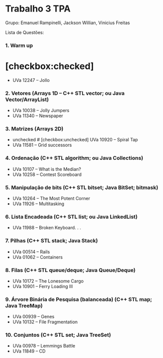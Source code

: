 # Trabalho 3 TPA

Grupo: Emanuel Rampinelli, Jackson Willian, Vinicius Freitas

Lista de Questões:

### 1. Warm up
# [checkbox:checked]
 - UVa 12247 – Jollo
### 2. Vetores (Arrays 1D – C++ STL vector; ou Java Vector/ArrayList)
 - UVa 10038 – Jolly Jumpers
 - UVa 11340 – Newspaper
### 3. Matrizes (Arrays 2D)
 - unchecked # [checkbox:unchecked] UVa 10920 – Spiral Tap
 - UVa 11581 – Grid successors
### 4. Ordenação (C++ STL algorithm; ou Java Collections)
  - UVa 10107 – What is the Median?
  - UVa 10258 – Contest Scoreboard
### 5. Manipulação de bits (C++ STL bitset; Java BitSet; bitmask) 
  - UVa 10264 – The Most Potent Corner
  - UVa 11926 – Multitasking
### 6. Lista Encadeada (C++ STL list; ou Java LinkedList)
  - UVa 11988 – Broken Keyboard. . .
### 7. Pilhas (C++ STL stack; Java Stack)
  - UVa 00514 – Rails
  - UVa 01062 – Containers
### 8. Filas (C++ STL queue/deque; Java Queue/Deque)
  - UVa 10172 – The Lonesome Cargo
  - UVa 10901 – Ferry Loading III
### 9. Árvore Binária de Pesquisa (balanceada) (C++ STL map; Java TreeMap)
  - UVa 00939 – Genes
  - UVa 10132 – File Fragmentation
### 10. Conjuntos (C++ STL set; Java TreeSet)
  - UVa 00978 – Lemmings Battle
  - UVa 11849 – CD
